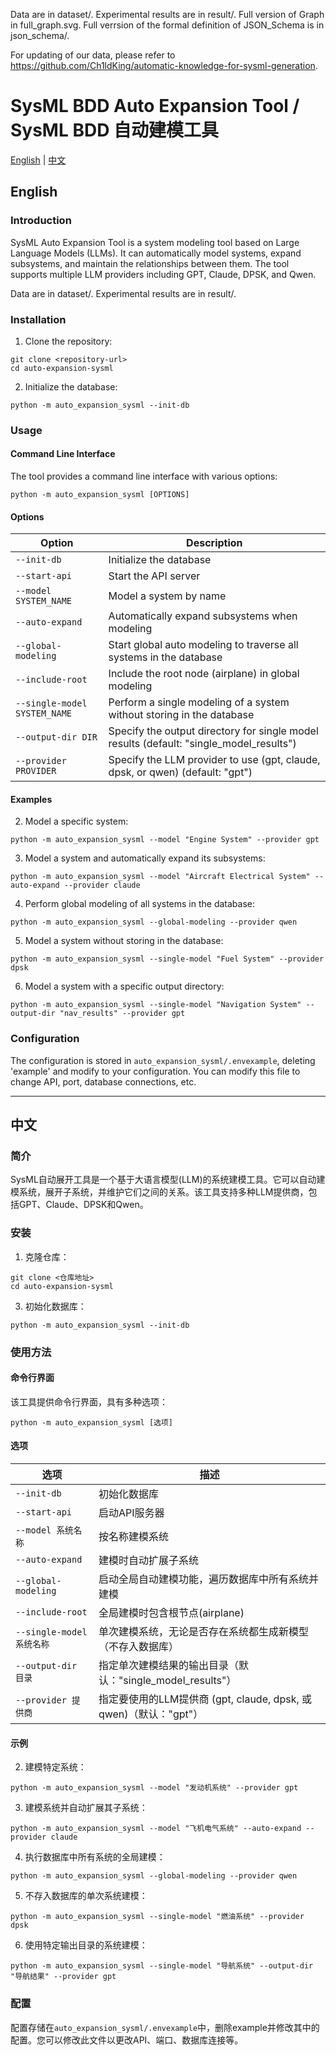 Data are in dataset/.
Experimental results are in result/. 
Full version of Graph in full_graph.svg. 
Full verrsion of the formal definition of JSON_Schema is in json_schema/.

For updating of our data,  please refer to https://github.com/Ch1ldKing/automatic-knowledge-for-sysml-generation.

# SysML BDD Auto Expansion Tool / SysML BDD 自动建模工具

[English](#english) | [中文](#chinese)

<a id="english"></a>
## English

### Introduction

SysML Auto Expansion Tool is a system modeling tool based on Large Language Models (LLMs). It can automatically model systems, expand subsystems, and maintain the relationships between them. The tool supports multiple LLM providers including GPT, Claude, DPSK, and Qwen.

Data are in dataset/. Experimental results are in result/.
### Installation

1. Clone the repository:
```
git clone <repository-url>
cd auto-expansion-sysml
```

2. Initialize the database:
```
python -m auto_expansion_sysml --init-db
```

### Usage

#### Command Line Interface

The tool provides a command line interface with various options:

```
python -m auto_expansion_sysml [OPTIONS]
```

#### Options

| Option | Description |
|--------|-------------|
| `--init-db` | Initialize the database |
| `--start-api` | Start the API server |
| `--model SYSTEM_NAME` | Model a system by name |
| `--auto-expand` | Automatically expand subsystems when modeling |
| `--global-modeling` | Start global auto modeling to traverse all systems in the database |
| `--include-root` | Include the root node (airplane) in global modeling |
| `--single-model SYSTEM_NAME` | Perform a single modeling of a system without storing in the database |
| `--output-dir DIR` | Specify the output directory for single model results (default: "single_model_results") |
| `--provider PROVIDER` | Specify the LLM provider to use (gpt, claude, dpsk, or qwen) (default: "gpt") |

#### Examples

2. Model a specific system:
```
python -m auto_expansion_sysml --model "Engine System" --provider gpt
```

3. Model a system and automatically expand its subsystems:
```
python -m auto_expansion_sysml --model "Aircraft Electrical System" --auto-expand --provider claude
```

4. Perform global modeling of all systems in the database:
```
python -m auto_expansion_sysml --global-modeling --provider qwen
```

5. Model a system without storing in the database:
```
python -m auto_expansion_sysml --single-model "Fuel System" --provider dpsk
```

6. Model a system with a specific output directory:
```
python -m auto_expansion_sysml --single-model "Navigation System" --output-dir "nav_results" --provider gpt
```

### Configuration

The configuration is stored in `auto_expansion_sysml/.envexample`, deleting 'example' and modify to your configuration. You can modify this file to change API, port, database connections, etc.

---

<a id="chinese"></a>
## 中文

### 简介

SysML自动展开工具是一个基于大语言模型(LLM)的系统建模工具。它可以自动建模系统，展开子系统，并维护它们之间的关系。该工具支持多种LLM提供商，包括GPT、Claude、DPSK和Qwen。


### 安装

1. 克隆仓库：
```
git clone <仓库地址>
cd auto-expansion-sysml
```

3. 初始化数据库：
```
python -m auto_expansion_sysml --init-db
```

### 使用方法

#### 命令行界面

该工具提供命令行界面，具有多种选项：

```
python -m auto_expansion_sysml [选项]
```

#### 选项

| 选项 | 描述 |
|------|------|
| `--init-db` | 初始化数据库 |
| `--start-api` | 启动API服务器 |
| `--model 系统名称` | 按名称建模系统 |
| `--auto-expand` | 建模时自动扩展子系统 |
| `--global-modeling` | 启动全局自动建模功能，遍历数据库中所有系统并建模 |
| `--include-root` | 全局建模时包含根节点(airplane) |
| `--single-model 系统名称` | 单次建模系统，无论是否存在系统都生成新模型（不存入数据库） |
| `--output-dir 目录` | 指定单次建模结果的输出目录（默认："single_model_results"） |
| `--provider 提供商` | 指定要使用的LLM提供商 (gpt, claude, dpsk, 或 qwen)（默认："gpt"） |

#### 示例

2. 建模特定系统：
```
python -m auto_expansion_sysml --model "发动机系统" --provider gpt
```

3. 建模系统并自动扩展其子系统：
```
python -m auto_expansion_sysml --model "飞机电气系统" --auto-expand --provider claude
```

4. 执行数据库中所有系统的全局建模：
```
python -m auto_expansion_sysml --global-modeling --provider qwen
```

5. 不存入数据库的单次系统建模：
```
python -m auto_expansion_sysml --single-model "燃油系统" --provider dpsk
```

6. 使用特定输出目录的系统建模：
```
python -m auto_expansion_sysml --single-model "导航系统" --output-dir "导航结果" --provider gpt
```

### 配置

配置存储在`auto_expansion_sysml/.envexample`中，删除example并修改其中的配置。您可以修改此文件以更改API、端口、数据库连接等。 